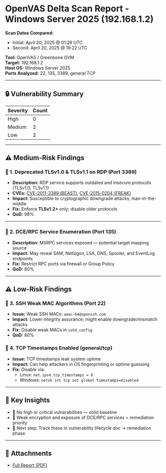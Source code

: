 # OpenVAS Delta Scan Report - Windows Server 2025 (192.168.1.2)

**Scan Dates Compared:**  
- Initial: April 20, 2025 @ 01:26 UTC  
- Second: April 20, 2025 @ 19:22 UTC

**Tool:** OpenVAS / Greenbone GVM  
**Target:** 192.168.1.2  
**Host OS:** Windows Server 2025  
**Ports Analyzed:** 22, 135, 3389, general TCP

---

## 🔒 Vulnerability Summary

| Severity | Count |
|----------|-------|
| High     | 0     |
| Medium   | 2     |
| Low      | 2     |

---

## ⚠️ Medium-Risk Findings

### 🔹 1. Deprecated TLSv1.0 & TLSv1.1 on RDP (Port 3389)
- **Description:** RDP service supports outdated and insecure protocols (TLSv1.0, TLSv1.1)
- **CVEs:** [CVE-2011-3389 (BEAST)](https://cve.mitre.org/cgi-bin/cvename.cgi?name=CVE-2011-3389), [CVE-2015-0204 (FREAK)](https://cve.mitre.org/cgi-bin/cvename.cgi?name=CVE-2015-0204)
- **Impact:** Susceptible to cryptographic downgrade attacks, man-in-the-middle
- **Fix:** Enforce **TLSv1.2+** only; disable older protocols
- **QoD:** 98%

---

### 🔹 2. DCE/RPC Service Enumeration (Port 135)
- **Description:** MSRPC services exposed — potential target mapping source
- **Impact:** May reveal SAM, Netlogon, LSA, DNS, Spooler, and EventLog endpoints
- **Fix:** Restrict RPC ports via firewall or Group Policy
- **QoD:** 80%

---

## ⚠️ Low-Risk Findings

### 🔸 3. SSH Weak MAC Algorithms (Port 22)
- **Issue:** Weak SSH MACs: `umac-64@openssh.com`
- **Impact:** Lower integrity assurance; might enable downgrade/mismatch attacks
- **Fix:** Disable weak MACs in `sshd_config`
- **QoD:** 80%

### 🔸 4. TCP Timestamps Enabled (general/tcp)
- **Issue:** TCP timestamps leak system uptime
- **Impact:** Can help attackers in OS fingerprinting or uptime guessing
- **Fix:** Disable via:
  - Linux: `net.ipv4.tcp_timestamps = 0`
  - Windows: `netsh int tcp set global timestamps=disabled`

---

## 🧩 Key Insights

- 🔐 No high or critical vulnerabilities — solid baseline
- 🧼 Weak encryption and exposure of DCE/RPC services = remediation priority
- 📅 Next step: Track these in vulnerability lifecycle doc → remediation phase

---

## 📎 Attachments

- [Full Report (PDF)](./report-7fc3bac8-d4ab-4a01-a7c2-3fbfa5f722cd.pdf)

